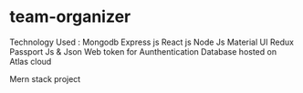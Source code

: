 # team-organizer
Technology Used :
Mongodb
Express js
React js
Node Js
Material UI
Redux
Passport Js & Json Web token for Aunthentication
Database hosted on Atlas cloud

Mern stack project

